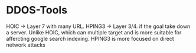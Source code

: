 # DDOS-Tools

HOIC -> Layer 7 with many URL.
HPING3 -> Layer 3/4. if the goal take down a server. Unlike HOIC, which can multiple target and is more suitable for affercting google search indexing. HPING3 is more focused on direct network attacks

